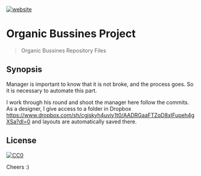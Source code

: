 [![website](http://organicbusiness.com.ua/wp-content/uploads/logo-sticky.png)](http://organicbusiness.com.ua/)
# Organic Bussines Project
> Organic Bussines Repository Files

## Synopsis

Manager is important to know that it is not broke, and the process goes. So it is necessary to automate this part.

I work through his round and shoot the manager here follow the commits.
As a designer, I give access to a folder in Dropbox https://www.dropbox.com/sh/cgjskyh4uviy1t0/AADRGaaFTZqD8xIFupeh4gXSa?dl=0 and layouts are automatically saved there.

## License

[![CC0](https://i.creativecommons.org/l/by-nc-nd/4.0/88x31.png)](http://creativecommons.org/publicdomain/zero/1.0/)

Cheers :)
